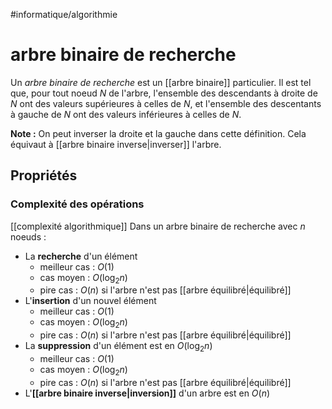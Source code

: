 #informatique/algorithmie 
# arbre binaire de recherche
Un _arbre binaire de recherche_ est un [[arbre binaire]] particulier.
Il est tel que, pour tout noeud $N$ de l'arbre, l'ensemble des descendants à droite de $N$ ont des valeurs supérieures à celles de $N$, et l'ensemble des descentants à gauche de $N$ ont des valeurs inférieures à celles de $N$.

**Note :** On peut inverser la droite et la gauche dans cette définition. Cela équivaut à [[arbre binaire inverse|inverser]] l'arbre.


## Propriétés
### Complexité des opérations
[[complexité algorithmique]]
Dans un arbre binaire de recherche avec $n$ noeuds :
 - La **recherche** d'un élément
     - meilleur cas : $O(1)$
     - cas moyen : $O(\log_2 n)$
     - pire cas : $O(n)$ si l'arbre n'est pas [[arbre équilibré|équilibré]]
 - L'**insertion** d'un nouvel élément
     - meilleur cas : $O(1)$
     - cas moyen : $O(\log_2 n)$
     - pire cas : $O(n)$ si l'arbre n'est pas [[arbre équilibré|équilibré]]
 - La **suppression** d'un élément est en $O(\log_2 n)$
     - meilleur cas : $O(1)$
     - cas moyen : $O(\log_2 n)$
     - pire cas : $O(n)$ si l'arbre n'est pas [[arbre équilibré|équilibré]]
 - L'**[[arbre binaire inverse|inversion]]** d'un arbre est en $O(n)$
